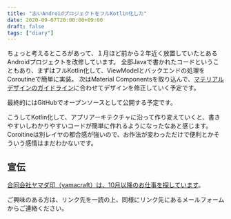 ```yaml
---
title: "古いAndroidプロジェクトをフルKotlin化した"
date: 2020-09-07T20:00:00+09:00
draft: false
tags: ["diary"]
---
```


ちょっと考えるところがあって、１月ほど前から２年近く放置していたとあるAndroidプロジェクトを改修しています。
全部Javaで書かれたコードということもあり、まずはフルKotlin化して、ViewModelとバックエンドの処理をCoroutineで簡単に実装。
次はMaterial Componentsを取り込んで、[マテリアルデザインのガイドライン](https://material.io/)に合わせてデザインを修正していく予定です。

最終的にはGitHubでオープンソースとして公開する予定です。

こうしてKotlin化して、アプリアーキテクチャに沿って作り変えていくと、書きやすいしわかりやすいコードが簡単に作れるようになったなあと感じます。
Coroitineは別レイヤの都合感が強いので、お作法が変わっただけで便利とかそういう感情はまだわかないです。

## 宣伝

[合同会社ヤマダ印（yamacraft）は、10月以降のお仕事を探しています](/note/next-work-202010/)。

ご興味のある方は、リンク先を一読の上、同様にリンク先にあるメールフォームからご連絡ください。